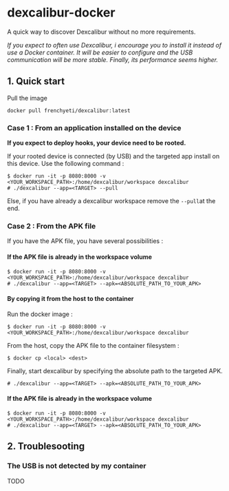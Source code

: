# dexcalibur-docker

A quick way to discover Dexcalibur without no more requirements.

*If you expect to often use Dexcalibur, i encourage you to install it instead of use a Docker container.
It will be easier to configure and the USB communication will be more stable. Finally, its performance seems higher.*

## 1. Quick start 

Pull the image

```
docker pull frenchyeti/dexcalibur:latest
```

### Case 1 : From an application installed on the device 

**If you expect to deploy hooks, your device need to be rooted.**

If your rooted device is connected (by USB) and the targeted app <TARGET> install on this device. 
Use the following command :
  
```
$ docker run -it -p 8080:8000 -v <YOUR_WORKSPACE_PATH>:/home/dexcalibur/workspace dexcalibur
# ./dexcalibur --app=<TARGET> --pull
```

Else, if you have already a dexcalibur workspace remove the `--pull`at the end.


### Case 2 : From the APK file

If you have the APK file, you have several possibilities :

#### If the APK file is already in the workspace volume

```
$ docker run -it -p 8080:8000 -v <YOUR_WORKSPACE_PATH>:/home/dexcalibur/workspace dexcalibur
# ./dexcalibur --app=<TARGET> --apk=<ABSOLUTE_PATH_TO_YOUR_APK>
```

#### By copying it from the host to the container

Run the docker image :
```
$ docker run -it -p 8080:8000 -v <YOUR_WORKSPACE_PATH>:/home/dexcalibur/workspace dexcalibur
```

From the host, copy the APK file to the container filesystem :
```
$ docker cp <local> <dest>
```

Finally, start dexcalibur by specifying the absolute path to the targeted APK.
```
# ./dexcalibur --app=<TARGET> --apk=<ABSOLUTE_PATH_TO_YOUR_APK>
```


#### If the APK file is already in the workspace volume

```
$ docker run -it -p 8080:8000 -v <YOUR_WORKSPACE_PATH>:/home/dexcalibur/workspace dexcalibur
# ./dexcalibur --app=<TARGET> --apk=<ABSOLUTE_PATH_TO_YOUR_APK>
```



## 2. Troublesooting

### The USB is not detected by my container 
 
TODO 

